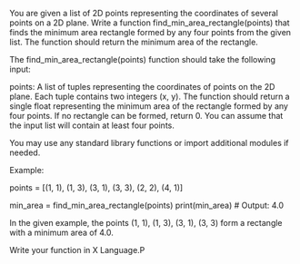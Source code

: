 You are given a list of 2D points representing the coordinates of several points on a 2D plane. 
Write a function find_min_area_rectangle(points) that finds the minimum area rectangle formed by any four points from the given list. 
The function should return the minimum area of the rectangle.

The find_min_area_rectangle(points) function should take the following input:

points: A list of tuples representing the coordinates of points on the 2D plane. Each tuple contains two integers (x, y).
The function should return a single float representing the minimum area of the rectangle formed by any four points. If no rectangle can be formed, return 0. 
You can assume that the input list will contain at least four points.

You may use any standard library functions or import additional modules if needed.

Example:

points = [(1, 1), (1, 3), (3, 1), (3, 3), (2, 2), (4, 1)]

min_area = find_min_area_rectangle(points)
print(min_area)  # Output: 4.0

In the given example, the points (1, 1), (1, 3), (3, 1), (3, 3) form a rectangle with a minimum area of 4.0.

Write your function in X Language.P